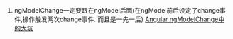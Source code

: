 1. ngModelChange一定要跟在ngModel后面(在ngModel前后设定了change事件,操作触发两次change事件. 而且是一先一后) [Angular ngModelChange中的大坑](https://blog.csdn.net/DoubleRam/article/details/116275700)
